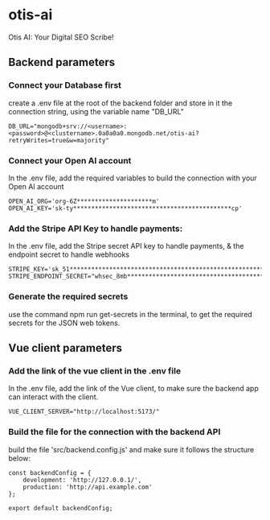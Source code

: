 # otis-ai
Otis AI: Your Digital SEO Scribe!

## Backend parameters 

### Connect your Database first
create a .env file at the root of the backend folder and store in it the connection string, using the variable name "DB_URL"

~~~
DB_URL="mongodb+srv://<username>:<password>@<clustername>.0a0a0a0.mongodb.net/otis-ai?retryWrites=true&w=majority"
~~~

### Connect your Open AI account
In the .env file, add the required variables to build the connection with your Open AI account

~~~
OPEN_AI_ORG='org-6Z*********************m'
OPEN_AI_KEY='sk-ty********************************************cp'
~~~

### Add the Stripe API Key to handle payments: 
In the .env file, add the Stripe secret API key to handle payments, & the endpoint secret to handle webhooks

~~~
STRIPE_KEY='sk_51********************************************************************************************ps'
STRIPE_ENDPOINT_SECRET="whsec_8mb**********************************************************79m"
~~~

### Generate the required secrets 
use the command npm run get-secrets in the terminal, to get the required secrets for the JSON web tokens.

## Vue client parameters

### Add the link of the vue client in the .env file 
In the .env file, add the link of the Vue client, to make sure the backend app can interact with the client. 

~~~
VUE_CLIENT_SERVER="http://localhost:5173/"
~~~


### Build the file for the connection with the backend API

build the file 'src/backend.config.js' and make sure it follows the structure below: 

~~~
const backendConfig = {
    development: 'http://127.0.0.1/',
    production: 'http://api.example.com'
};
  
export default backendConfig;
~~~


